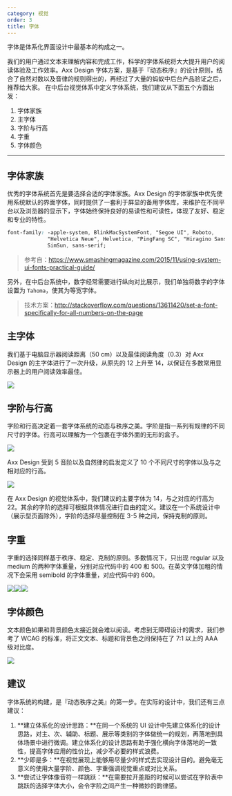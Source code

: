 ```yaml
---
category: 视觉
order: 3
title: 字体
---
```


字体是体系化界面设计中最基本的构成之一。

我们的用户通过文本来理解内容和完成工作，科学的字体系统将大大提升用户的阅读体验及工作效率。Axx Design 字体方案，是基于『动态秩序』的设计原则，结合了自然对数以及音律的规则得出的，再经过了大量的蚂蚁中后台产品验证之后，推荐给大家。
在中后台视觉体系中定义字体系统，我们建议从下面五个方面出发：

1. 字体家族
2. 主字体
3. 字阶与行高
4. 字重
5. 字体颜色

---

## 字体家族

优秀的字体系统首先是要选择合适的字体家族。Axx Design 的字体家族中优先使用系统默认的界面字体，同时提供了一套利于屏显的备用字体库，来维护在不同平台以及浏览器的显示下，字体始终保持良好的易读性和可读性，体现了友好、稳定和专业的特性。

```css
font-family: -apple-system, BlinkMacSystemFont, "Segoe UI", Roboto,
             "Helvetica Neue", Helvetica, "PingFang SC", "Hiragino Sans GB", "Microsoft YaHei",
             SimSun, sans-serif;
```

> 参考自：https://www.smashingmagazine.com/2015/11/using-system-ui-fonts-practical-guide/

另外，在中后台系统中，数字经常需要进行纵向对比展示，我们单独将数字的字体设置为 `Tahoma`，使其为等宽字体。

> 技术方案：http://stackoverflow.com/questions/13611420/set-a-font-specifically-for-all-numbers-on-the-page

## 主字体

我们基于电脑显示器阅读距离（50 cm）以及最佳阅读角度（0.3）对 Axx Design 的主字体进行了一次升级，从原先的 12 上升至 14，以保证在多数常用显示器上的用户阅读效率最佳。

<div>
  <img src="https://gw.alipayobjects.com/zos/rmsportal/yriUFbqOPtVniYYiikfb.png" />
</div>

## 字阶与行高

字阶和行高决定着一套字体系统的动态与秩序之美。字阶是指一系列有规律的不同尺寸的字体。行高可以理解为一个包裹在字体外面的无形的盒子。

<div>
  <img src="https://gw.alipayobjects.com/zos/rmsportal/xpykKKFJQorFJltdXkie.png" />
</div>

Axx Design 受到 5 音阶以及自然律的启发定义了 10 个不同尺寸的字体以及与之相对应的行高。

<div>
  <img src="https://gw.alipayobjects.com/zos/rmsportal/iFjgfIBExksqCqGMwUlw.png" />
</div>

在 Axx Design 的视觉体系中，我们建议的主要字体为 14，与之对应的行高为 22。其余的字阶的选择可根据具体情况进行自由的定义。建议在一个系统设计中（展示型页面除外），字阶的选择尽量控制在 3-5 种之间，保持克制的原则。

## 字重

字重的选择同样基于秩序、稳定、克制的原则。多数情况下，只出现 regular 以及 medium 的两种字体重量，分别对应代码中的 400 和 500。在英文字体加粗的情况下会采用 semibold 的字体重量，对应代码中的 600。

<div class="font-samples">
	<div>
	  <img src="https://gw.alipayobjects.com/zos/rmsportal/orIVrEOZIpjMbqZGiXEi.png" />
	</div>
	<div>
  	<img src="https://gw.alipayobjects.com/zos/rmsportal/sasWhUzTGjlZKftukraH.png" />
	</div>
	<div>
  	<img src="https://gw.alipayobjects.com/zos/rmsportal/QqxifAZlISrSUwnlonyx.png" />
	</div>
</div>

<style>
.font-samples {
  display: flex;
}
</style>

## 字体颜色

文本颜色如果和背景颜色太接近就会难以阅读。考虑到无障碍设计的需求，我们参考了 WCAG 的标准，将正文文本、标题和背景色之间保持在了 7:1 以上的 AAA 级对比度。

<div>
  <img src="https://gw.alipayobjects.com/zos/rmsportal/jPbEabWakVQHosHxhQPR.png" />
</div>

## 建议

字体系统的构建，是『动态秩序之美』的第一步。在实际的设计中，我们还有三点建议：

1. **建立体系化的设计思路：**在同一个系统的 UI 设计中先建立体系化的设计思路，对主、次、辅助、标题、展示等类别的字体做统一的规划，再落地到具体场景中进行微调。建立体系化的设计思路有助于强化横向字体落地的一致性，提高字体应用的性价比，减少不必要的样式浪费。
1. **少即是多：**在视觉展现上能够用尽量少的样式去实现设计目的。避免毫无意义的使用大量字阶、颜色、字重强调视觉重点或对比关系。
1. **尝试让字体像音符一样跳跃：**在需要拉开差距的时候可以尝试在字阶表中跳跃的选择字体大小，会令字阶之间产生一种微妙的韵律感。
